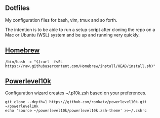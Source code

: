 ## Dotfiles
My configuration files for bash, vim, tmux and so forth.

The intention is to be able to run a setup script after cloning the repo on a Mac or Ubuntu (WSL) system and be up and running very quickly.

## [Homebrew](https://brew.sh/)
```
/bin/bash -c "$(curl -fsSL https://raw.githubusercontent.com/Homebrew/install/HEAD/install.sh)"
```

## [Powerlevel10k](https://github.com/romkatv/powerlevel10k)
Configuration wizard creates ~/.p10k.zsh based on your preferences. 
```
git clone --depth=1 https://github.com/romkatv/powerlevel10k.git ~/powerlevel10k
echo 'source ~/powerlevel10k/powerlevel10k.zsh-theme' >>~/.zshrc
```
